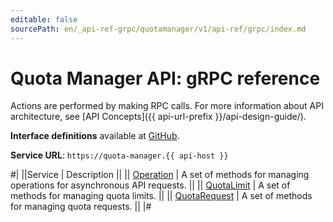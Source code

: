 ```yaml
---
editable: false
sourcePath: en/_api-ref-grpc/quotamanager/v1/api-ref/grpc/index.md
---
```


# Quota Manager API: gRPC reference

Actions are performed by making RPC calls. For more information about API architecture, see [API Concepts]({{ api-url-prefix }}/api-design-guide/).

**Interface definitions** available at [GitHub](https://github.com/yandex-cloud/cloudapi/tree/master/yandex/cloud/quotamanager/v1).

**Service URL**: `https://quota-manager.{{ api-host }}`

#|
||Service | Description ||
|| [Operation](Operation/index.md) | A set of methods for managing operations for asynchronous API requests. ||
|| [QuotaLimit](QuotaLimit/index.md) | A set of methods for managing quota limits. ||
|| [QuotaRequest](QuotaRequest/index.md) | A set of methods for managing quota requests. ||
|#